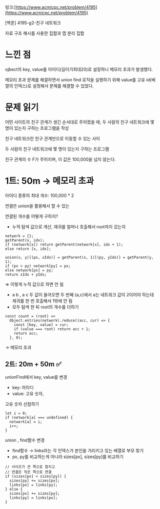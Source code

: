 링크:[https://www.acmicpc.net/problem/4195](https://www.acmicpc.net/problem/4195)

[백준] 4195-g2-친구 네트워크

자료 구조
해시를 사용한 집합과 맵
분리 집합

# 느낀 점

ojbect의 key, value를 아이디(길이가최대20)로 설정하니 메모리 초과가 발생했다.

메모리 초과 문제를 해결하면서 union find 로직을 실행하기 위해 value를 고유 id(배열의 인덱스)로 설정해서 문제를 해결할 수 있었다.

# 문제 읽기

어떤 사이트의 친구 관계가 생긴 순서대로 주어졌을 때, 두 사람의 친구 네트워크에 몇 명이 있는지 구하는 프로그램을 작성

친구 네트워크란 친구 관계만으로 이동할 수 있는 사이

두 사람의 친구 네트워크에 몇 명이 있는지 구하는 프로그램

친구 관계의 수 F가 주어지며, 이 값은 100,000을 넘지 않는다.

# 1트: 50m → 메모리 초과

아이디 종류의 최대 개수: 100,000 \* 2

연결은 union을 활용해서 할 수 있는

연결된 개수를 어떻게 구하지?

- 누적 탐색 값으로 계산, 재귀를 얼마나 호출해서 root까지 갔는지

```tsx
network = {};
getParent(x, idx);
if (network[x]) return getParent(network[x], idx + 1);
else return [x, idx];

union(x, y)[(px, xIdx)] = getParent(x, 1)[(py, yIdx)] = getParent(y, 1);
if (px < py) network[py] = px;
else network[px] = py;
return xIdx + yIdx;
```

⇒ 이렇게 누적 값으로 하면 안 됨

- a b , a c 두 값이 들어오면 두 번째 (a,c)에서 a는 네트워크 값이 2이어야 하는데 재귀를 한 번 호출해서 1밖에 안 됨
- 모두 탐색 한 뒤 root의 개수를 더하기

```tsx
const count = (root) =>
  Object.entries(network).reduce((acc, cur) => {
    const [key, value] = cur;
    if (value === root) return acc + 1;
    return acc;
  }, 0);
```

→ 메모리 초과

## 2트: 20m + 50m ✅

unionFind에서 key, value를 변경

- key: 아이디
- value: 고유 숫자,

고유 숫자 선점하기

```tsx
let i = 0;
if (network[a] === undefined) {
  network[a] = i;
  i++;
}
```

union , find함수 변경

- find함수 → links라는 각 인덱스가 본인을 가리키고 있는 배열로 부모 찾기
- px, py를 비교하는게 아니라 sizes[px], sizes[py]를 비교하기

```tsx
// 사이즈가 큰 쪽으로 합치고
// 연결은 작은 쪽으로 연결
if (sizes[px] < sizes[py]) {
  sizes[py] += sizes[px];
  links[px] = links[py];
} else {
  sizes[px] += sizes[py];
  links[py] = links[px];
}
```
